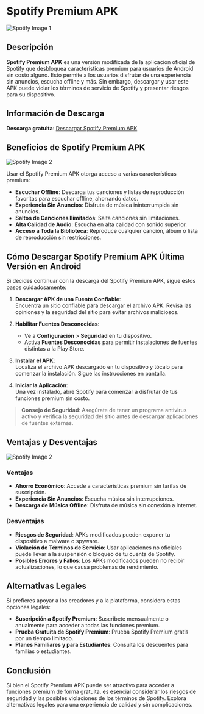 # Spotify Premium APK
![Spotify Image 1](https://androforever.com/wp-content/uploads/2024/11/spotify-premium-apk.webp)
## Descripción

**Spotify Premium APK** es una versión modificada de la aplicación oficial de Spotify que desbloquea características premium para usuarios de Android sin costo alguno. Esto permite a los usuarios disfrutar de una experiencia sin anuncios, escucha offline y más. Sin embargo, descargar y usar este APK puede violar los términos de servicio de Spotify y presentar riesgos para su dispositivo.

## Información de Descarga

**Descarga gratuita**: [Descargar Spotify Premium APK](https://androforever.com/spotify-premium-apk/)

## Beneficios de Spotify Premium APK

![Spotify Image 2](https://androforever.com/wp-content/uploads/2024/11/spotify-premium-apk-1.webp)

Usar el Spotify Premium APK otorga acceso a varias características premium:

- **Escuchar Offline**: Descarga tus canciones y listas de reproducción favoritas para escuchar offline, ahorrando datos.
- **Experiencia Sin Anuncios**: Disfruta de música ininterrumpida sin anuncios.
- **Saltos de Canciones Ilimitados**: Salta canciones sin limitaciones.
- **Alta Calidad de Audio**: Escucha en alta calidad con sonido superior.
- **Acceso a Toda la Biblioteca**: Reproduce cualquier canción, álbum o lista de reproducción sin restricciones.

## Cómo Descargar Spotify Premium APK Última Versión en Android

Si decides continuar con la descarga del Spotify Premium APK, sigue estos pasos cuidadosamente:

1. **Descargar APK de una Fuente Confiable**:  
   Encuentra un sitio confiable para descargar el archivo APK. Revisa las opiniones y la seguridad del sitio para evitar archivos maliciosos.

2. **Habilitar Fuentes Desconocidas**:  
   - Ve a **Configuración** > **Seguridad** en tu dispositivo.  
   - Activa **Fuentes Desconocidas** para permitir instalaciones de fuentes distintas a la Play Store.

3. **Instalar el APK**:  
   Localiza el archivo APK descargado en tu dispositivo y tócalo para comenzar la instalación. Sigue las instrucciones en pantalla.

4. **Iniciar la Aplicación**:  
   Una vez instalado, abre Spotify para comenzar a disfrutar de tus funciones premium sin costo.

> **Consejo de Seguridad**: Asegúrate de tener un programa antivirus activo y verifica la seguridad del sitio antes de descargar aplicaciones de fuentes externas.

## Ventajas y Desventajas

![Spotify Image 2](https://androforever.com/wp-content/uploads/2024/11/spotify-premium-apk-2.webp)

### Ventajas
- **Ahorro Económico**: Accede a características premium sin tarifas de suscripción.
- **Experiencia Sin Anuncios**: Escucha música sin interrupciones.
- **Descarga de Música Offline**: Disfruta de música sin conexión a Internet.

### Desventajas
- **Riesgos de Seguridad**: APKs modificados pueden exponer tu dispositivo a malware o spyware.
- **Violación de Términos de Servicio**: Usar aplicaciones no oficiales puede llevar a la suspensión o bloqueo de tu cuenta de Spotify.
- **Posibles Errores y Fallos**: Los APKs modificados pueden no recibir actualizaciones, lo que causa problemas de rendimiento.

## Alternativas Legales

Si prefieres apoyar a los creadores y a la plataforma, considera estas opciones legales:

- **Suscripción a Spotify Premium**: Suscríbete mensualmente o anualmente para acceder a todas las funciones premium.
- **Prueba Gratuita de Spotify Premium**: Prueba Spotify Premium gratis por un tiempo limitado.
- **Planes Familiares y para Estudiantes**: Consulta los descuentos para familias o estudiantes.

## Conclusión

Si bien el Spotify Premium APK puede ser atractivo para acceder a funciones premium de forma gratuita, es esencial considerar los riesgos de seguridad y las posibles violaciones de los términos de Spotify. Explora alternativas legales para una experiencia de calidad y sin complicaciones.

